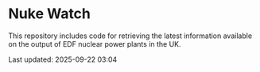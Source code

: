 # Nuke Watch

This repository includes code for retrieving the latest information available on the output of EDF nuclear power plants in the UK.

Last updated: 2025-09-22 03:04